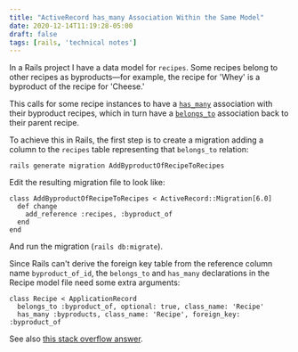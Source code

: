 ```yaml
---
title: "ActiveRecord has_many Association Within the Same Model"
date: 2020-12-14T11:19:28-05:00
draft: false
tags: [rails, 'technical notes']
---
```


In a Rails project I have a data model for `recipes`.
Some recipes belong to other recipes as byproducts—for example, the recipe for 'Whey' is a byproduct of the recipe for 'Cheese.'

This calls for some recipe instances to have a [`has_many`](https://guides.rubyonrails.org/association_basics.html#the-has-many-association) association with their byproduct recipes, which in turn have a [`belongs_to`](https://guides.rubyonrails.org/association_basics.html#the-belongs-to-association) association back to their parent recipe.

To achieve this in Rails, the first step is to create a migration adding a column to the `recipes` table representing that `belongs_to` relation:

```
rails generate migration AddByproductOfRecipeToRecipes
```

Edit the resulting migration file to look like:

```
class AddByproductOfRecipeToRecipes < ActiveRecord::Migration[6.0]
  def change
    add_reference :recipes, :byproduct_of
  end
end
```

And run the migration (`rails db:migrate`).

Since Rails can't derive the foreign key table from the reference column name `byproduct_of_id`, the `belongs_to` and `has_many` declarations in the Recipe model file need some extra arguments:

```
class Recipe < ApplicationRecord
  belongs_to :byproduct_of, optional: true, class_name: 'Recipe'
  has_many :byproducts, class_name: 'Recipe', foreign_key: :byproduct_of
```

See also [this stack overflow answer](https://stackoverflow.com/a/10260455).
